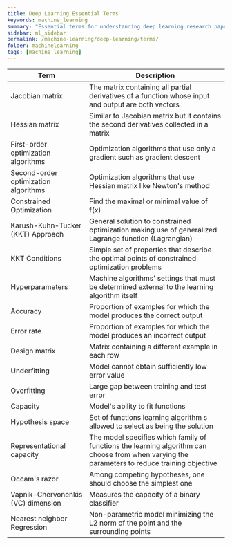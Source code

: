 ```yaml
---
title: Deep Learning Essential Terms
keywords: machine_learning
summary: "Essential terms for understanding deep learning research papers, tutorials and textbooks."
sidebar: ml_sidebar
permalink: /machine-learning/deep-learning/terms/
folder: machinelearning
tags: [machine_learning]
---
```


| Term        | Description           |
| ------------- |-------------|
| Jacobian matrix      | The matrix containing all partial derivatives of a function whose input and output are both vectors |
| Hessian matrix     | Similar to Jacobian matrix but it contains the second derivatives collected in a matrix    |
| First-order optimization algorithms | Optimization algorithms that use only a gradient such as gradient descent |
| Second-order optimization algorithms | Optimization algorithms that use Hessian matrix like Newton's method |
| Constrained Optimization | Find the maximal or minimal value of f(x) |
| Karush-Kuhn-Tucker (KKT) Approach | General solution to constrained optimization making use of generalized Lagrange function (Lagrangian) |
| KKT Conditions | Simple set of properties that describe the optimal points of constrained optimization problems |
| Hyperparameters | Machine algorithms' settings that must be determined external to the learning algorithm itself |
| Accuracy | Proportion of examples for which the model produces the correct output |
| Error rate | Proportion of examples for which the model produces an incorrect output |
| Design matrix | Matrix containing a different example in each row |
| Underfitting | Model cannot obtain sufficiently low error value |
| Overfitting | Large gap between training and test error |
| Capacity | Model's ability to fit functions |
| Hypothesis space | Set of functions learning algorithm s allowed to select as being the solution |
| Representational capacity | The model specifies which family of functions the learning algorithm can choose from when varying the parameters to reduce training objective|
| Occam's razor | Among competing hypotheses, one should choose the simplest one |
| Vapnik-Chervonenkis (VC) dimension | Measures the capacity of a binary classifier |
| Nearest neighbor Regression | Non-parametric model minimizing the L2 norm of the point and the surrounding points |







